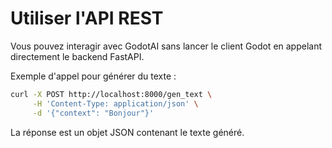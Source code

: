 # Utiliser l'API REST

Vous pouvez interagir avec GodotAI sans lancer le client Godot en appelant directement le backend FastAPI.

Exemple d'appel pour générer du texte :
```bash
curl -X POST http://localhost:8000/gen_text \
     -H 'Content-Type: application/json' \
     -d '{"context": "Bonjour"}'
```
La réponse est un objet JSON contenant le texte généré.
